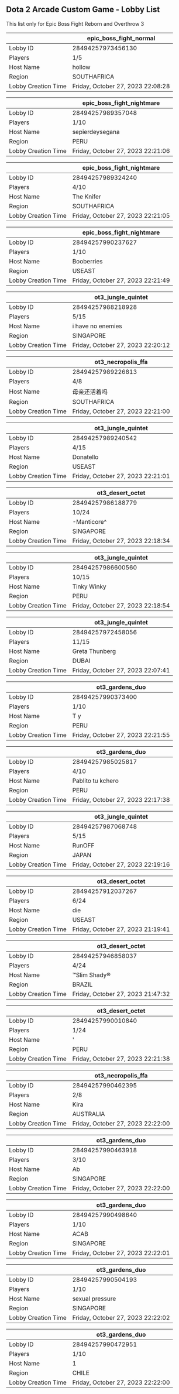 ## Dota 2 Arcade Custom Game - Lobby List

This list only for Epic Boss Fight Reborn and Overthrow 3

|  | epic_boss_fight_normal |
| ------ | ------ |
| Lobby ID | 28494257973456130 |
| Players | 1/5 |
| Host Name | hollow |
| Region | SOUTHAFRICA |
| Lobby Creation Time | Friday, October 27, 2023 22:08:28 |


|  | epic_boss_fight_nightmare |
| ------ | ------ |
| Lobby ID | 28494257989357048 |
| Players | 1/10 |
| Host Name | sepierdeysegana |
| Region | PERU |
| Lobby Creation Time | Friday, October 27, 2023 22:21:06 |


|  | epic_boss_fight_nightmare |
| ------ | ------ |
| Lobby ID | 28494257989324240 |
| Players | 4/10 |
| Host Name | The Knifer |
| Region | SOUTHAFRICA |
| Lobby Creation Time | Friday, October 27, 2023 22:21:05 |


|  | epic_boss_fight_nightmare |
| ------ | ------ |
| Lobby ID | 28494257990237627 |
| Players | 1/10 |
| Host Name | Booberries |
| Region | USEAST |
| Lobby Creation Time | Friday, October 27, 2023 22:21:49 |


|  | ot3_jungle_quintet |
| ------ | ------ |
| Lobby ID | 28494257988218928 |
| Players | 5/15 |
| Host Name | i have no enemies |
| Region | SINGAPORE |
| Lobby Creation Time | Friday, October 27, 2023 22:20:12 |


|  | ot3_necropolis_ffa |
| ------ | ------ |
| Lobby ID | 28494257989226813 |
| Players | 4/8 |
| Host Name | 母亲还活着吗 |
| Region | SOUTHAFRICA |
| Lobby Creation Time | Friday, October 27, 2023 22:21:00 |


|  | ot3_jungle_quintet |
| ------ | ------ |
| Lobby ID | 28494257989240542 |
| Players | 4/15 |
| Host Name | Donatello |
| Region | USEAST |
| Lobby Creation Time | Friday, October 27, 2023 22:21:01 |


|  | ot3_desert_octet |
| ------ | ------ |
| Lobby ID | 28494257986188779 |
| Players | 10/24 |
| Host Name | -Manticore^ |
| Region | SINGAPORE |
| Lobby Creation Time | Friday, October 27, 2023 22:18:34 |


|  | ot3_jungle_quintet |
| ------ | ------ |
| Lobby ID | 28494257986600560 |
| Players | 10/15 |
| Host Name | Tinky Winky |
| Region | PERU |
| Lobby Creation Time | Friday, October 27, 2023 22:18:54 |


|  | ot3_jungle_quintet |
| ------ | ------ |
| Lobby ID | 28494257972458056 |
| Players | 11/15 |
| Host Name | Greta Thunberg |
| Region | DUBAI |
| Lobby Creation Time | Friday, October 27, 2023 22:07:41 |


|  | ot3_gardens_duo |
| ------ | ------ |
| Lobby ID | 28494257990373400 |
| Players | 1/10 |
| Host Name | T y |
| Region | PERU |
| Lobby Creation Time | Friday, October 27, 2023 22:21:55 |


|  | ot3_gardens_duo |
| ------ | ------ |
| Lobby ID | 28494257985025817 |
| Players | 4/10 |
| Host Name | Pablito tu kchero |
| Region | PERU |
| Lobby Creation Time | Friday, October 27, 2023 22:17:38 |


|  | ot3_jungle_quintet |
| ------ | ------ |
| Lobby ID | 28494257987068748 |
| Players | 5/15 |
| Host Name | RunOFF |
| Region | JAPAN |
| Lobby Creation Time | Friday, October 27, 2023 22:19:16 |


|  | ot3_desert_octet |
| ------ | ------ |
| Lobby ID | 28494257912037267 |
| Players | 6/24 |
| Host Name | die |
| Region | USEAST |
| Lobby Creation Time | Friday, October 27, 2023 21:19:41 |


|  | ot3_desert_octet |
| ------ | ------ |
| Lobby ID | 28494257946858037 |
| Players | 4/24 |
| Host Name | ™Slim Shady® |
| Region | BRAZIL |
| Lobby Creation Time | Friday, October 27, 2023 21:47:32 |


|  | ot3_desert_octet |
| ------ | ------ |
| Lobby ID | 28494257990010840 |
| Players | 1/24 |
| Host Name | ' |
| Region | PERU |
| Lobby Creation Time | Friday, October 27, 2023 22:21:38 |


|  | ot3_necropolis_ffa |
| ------ | ------ |
| Lobby ID | 28494257990462395 |
| Players | 2/8 |
| Host Name | Kira |
| Region | AUSTRALIA |
| Lobby Creation Time | Friday, October 27, 2023 22:22:00 |


|  | ot3_gardens_duo |
| ------ | ------ |
| Lobby ID | 28494257990463918 |
| Players | 3/10 |
| Host Name | Ab |
| Region | SINGAPORE |
| Lobby Creation Time | Friday, October 27, 2023 22:22:00 |


|  | ot3_gardens_duo |
| ------ | ------ |
| Lobby ID | 28494257990498640 |
| Players | 1/10 |
| Host Name | ACAB |
| Region | SINGAPORE |
| Lobby Creation Time | Friday, October 27, 2023 22:22:01 |


|  | ot3_gardens_duo |
| ------ | ------ |
| Lobby ID | 28494257990504193 |
| Players | 1/10 |
| Host Name | sexual pressure |
| Region | SINGAPORE |
| Lobby Creation Time | Friday, October 27, 2023 22:22:02 |


|  | ot3_gardens_duo |
| ------ | ------ |
| Lobby ID | 28494257990472951 |
| Players | 1/10 |
| Host Name | 1 |
| Region | CHILE |
| Lobby Creation Time | Friday, October 27, 2023 22:22:00 |


